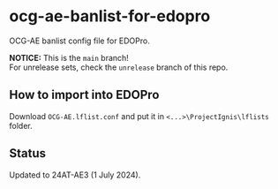 # ocg-ae-banlist-for-edopro
OCG-AE banlist config file for EDOPro.

**NOTICE:** This is the `main` branch!  
For unrelease sets, check the `unrelease` branch of this repo.

## How to import into EDOPro
Download `OCG-AE.lflist.conf` and put it in `<...>\ProjectIgnis\lflists` folder.

## Status
Updated to 24AT-AE3 (1 July 2024).
